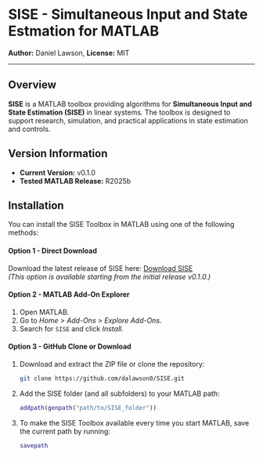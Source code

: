 # SISE - Simultaneous Input and State Estmation for MATLAB

**Author:** Daniel Lawson,
**License:** MIT

---

## Overview
**SISE** is a MATLAB toolbox providing algorithms for **Simultaneous Input and State Estimation (SISE)** in linear systems. The toolbox is designed to support research, simulation, and practical applications in state estimation and controls.


## Version Information
- **Current Version:** v0.1.0  
- **Tested MATLAB Release:** R2025b  


## Installation

You can install the SISE Toolbox in MATLAB using one of the following methods:


#### Option 1 - Direct Download
Download the latest release of SISE here: [Download SISE](https://github.com/dalawson0/SISE/releases/latest/download/SISE_0.1.0.mltbx)  
*(This option is available starting from the initial release v0.1.0.)*

#### Option 2 - MATLAB Add-On Explorer
1. Open MATLAB.
2. Go to *Home > Add-Ons > Explore Add-Ons*.
3. Search for `SISE` and click *Install*.


#### Option 3 - GitHub Clone or Download
1. Download and extract the ZIP file or clone the repository:
	```bash
	git clone https://github.com/dalawson0/SISE.git
	```
2. Add the SISE folder (and all subfolders) to your MATLAB path:
	```matlab
	addpath(genpath("path/to/SISE_folder"))
	```
3. To make the SISE Toolbox available every time you start MATLAB, save the current path by running:
	```matlab
	savepath
	```
